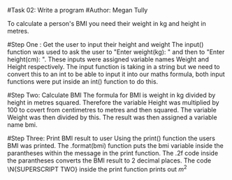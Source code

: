 #Task 02: Write a program
#Author: Megan Tully

To calculate a person's BMI you need their weight in kg and height in metres.

#Step One : Get the user to input their height and weight
The input() function was used to ask the user to "Enter weight(kg): "  and then to 
"Enter height(cm): ". These inputs were assigned variable names Weight and Height respectively.
The input function is taking in a string but we need to convert this to an int to be able to 
input it into our maths formula, both input functions were put inside an int() function to do this.

#Step Two: Calculate BMI
The formula for BMI is weight in kg divided by height in metres squared. Therefore the variable 
Height was multiplied by 100 to covert from centimetres to metres and then squared. The variable Weight was then divided by this. The result was then assigned a variable name bmi.

#Step Three: Print BMI result to user
Using the print() function the users BMI was printed. The .format(bmi) function puts the bmi variable inside the parantheses within the message in the print function. The .2f code inside the parantheses converts the BMI result to 2 decimal places. The code \N{SUPERSCRIPT TWO} inside the print function prints out $m^2$
